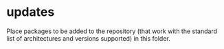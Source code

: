 # updates

Place packages to be added to the repository (that work with the standard list of architectures and versions supported) in this folder.
